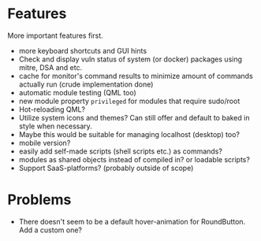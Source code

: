 # Features
More important features first.
- more keyboard shortcuts and GUI hints
- Check and display vuln status of system (or docker) packages using mitre, DSA and etc.
- cache for monitor's command results to minimize amount of commands actually run (crude implementation done)
- automatic module testing (QML too)
- new module property `privileged` for modules that require sudo/root
- Hot-reloading QML?
- Utilize system icons and themes? Can still offer and default to baked in style when necessary.
- Maybe this would be suitable for managing localhost (desktop) too?
- mobile version?
- easily add self-made scripts (shell scripts etc.) as commands?
- modules as shared objects instead of compiled in? or loadable scripts?
- Support SaaS-platforms? (probably outside of scope)

# Problems
- There doesn't seem to be a default hover-animation for RoundButton. Add a custom one?
